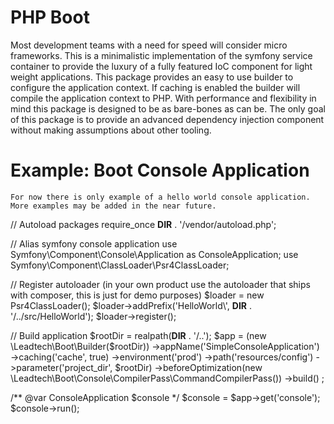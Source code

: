 # PHP Boot
Most development teams with a need for speed will consider micro frameworks. This is a minimalistic implementation of the symfony service container to provide
the luxury of a fully featured IoC component for light weight applications.
This package provides an easy to use builder to configure the application context.
If caching is enabled the builder will compile the application context to PHP.
With performance and flexibility in mind this package is designed to be as bare-bones as can be.
The only goal of this package is to provide an advanced dependency injection component without making assumptions about other tooling.



# Example: Boot Console Application

`For now there is only example of a hello world console application. More examples may be added in the near future.`

// Autoload packages
require_once __DIR__ . '/vendor/autoload.php';

// Alias symfony console application
use Symfony\Component\Console\Application as ConsoleApplication;
use Symfony\Component\ClassLoader\Psr4ClassLoader;

// Register autoloader (in your own product use the autoloader that ships with composer, this is just for demo purposes)
$loader = new Psr4ClassLoader();
$loader->addPrefix('HelloWorld\\', __DIR__ . '/../src/HelloWorld');
$loader->register();

// Build application
$rootDir = realpath(__DIR__ . '/..');
$app = (new \Leadtech\Boot\Builder($rootDir))
    ->appName('SimpleConsoleApplication')
    ->caching('cache', true)
    ->environment('prod')
    ->path('resources/config')
    ->parameter('project_dir', $rootDir)
    ->beforeOptimization(new \Leadtech\Boot\Console\CompilerPass\CommandCompilerPass())
    ->build()
;

/** @var ConsoleApplication $console */
$console = $app->get('console');
$console->run();

